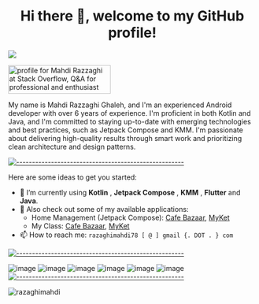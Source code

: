 <h1 align="center">Hi there 👋, welcome to my GitHub profile!</h1>

<img src="https://img.shields.io/badge/Stack_Overflow-FE7A16?style=for-the-badge&logo=stack-overflow&logoColor=white" />


<a href="https://stackoverflow.com/users/7593474/mahdi-razzaghi"><img src="https://stackoverflow.com/users/flair/7593474.png?theme=dark" width="208" height="58" alt="profile for Mahdi Razzaghi at Stack Overflow, Q&amp;A for professional and enthusiast programmers" title="profile for Mahdi Razzaghi at Stack Overflow, Q&amp;A for professional and enthusiast programmers"></a>

My name is Mahdi Razzaghi Ghaleh, and I'm an experienced Android developer with over 6 years of experience. I'm proficient in both Kotlin and Java, and I'm committed to staying up-to-date with emerging technologies and best practices, such as Jetpack Compose and KMM. I'm passionate about delivering high-quality results through smart work and prioritizing clean architecture and design patterns.

[![-----------------------------------------------------]( 
https://raw.githubusercontent.com/andreasbm/readme/master/assets/lines/aqua.png)](https://github.com/razaghimahdi?tab=repositories)

Here are some ideas to get you started:

- 🌱 I’m currently using **Kotlin** , **Jetpack Compose** , **KMM** , **Flutter** and **Java**.
- 🎁 Also check out some of my available applications: 
    - Home Management (Jetpack Compose): [Cafe Bazaar](https://cafebazaar.ir/app/com.razzaghi.home_management), [MyKet](https://myket.ir/app/com.razzaghi.home_management)
    - My Class: [Cafe Bazaar](https://cafebazaar.ir/app/com.razzaghi.myuninote), [MyKet](https://myket.ir/app/com.razzaghi.myuninote)
- 📫 How to reach me: `razaghimahdi78 [ @ ] gmail {. DOT . } com`

[![-----------------------------------------------------]( 
https://raw.githubusercontent.com/andreasbm/readme/master/assets/lines/aqua.png)](https://github.com/razaghimahdi?tab=repositories)

![image](https://img.shields.io/badge/Android-3DDC84?style=for-the-badge&logo=android&logoColor=white)
![image](https://img.shields.io/badge/Kotlin-0095D5?&style=for-the-badge&logo=kotlin&logoColor=white)
![image](https://img.shields.io/badge/Java-ED8B00?style=for-the-badge&logo=java&logoColor=white)
![image](https://img.shields.io/badge/Python-FFD43B?style=for-the-badge&logo=python&logoColor=darkgreen)
![image](https://img.shields.io/badge/Dart-0175C2?style=for-the-badge&logo=dart&logoColor=white)
![image](https://img.shields.io/badge/Flutter-02569B?style=for-the-badge&logo=flutter&logoColor=white) 
[![-----------------------------------------------------]( 
https://raw.githubusercontent.com/andreasbm/readme/master/assets/lines/aqua.png)](https://github.com/razaghimahdi?tab=repositories)

<img src="https://github-profile-trophy.vercel.app/?username=razaghimahdi&column=8&margin-w=15&margin-h=15" alt="razaghimahdi">


<!-- 

## Work Experience

### PlanetMemes | Android Developer [Jun 2022 – Current]

Planet Memes is an ecosystem built to reward and give utility to chosen DAO meme coin holders.

  - Reached 99.5% crash free-users by continuously monitoring and inspecting issues with Crashlytics
  - Redesigned UI/UX of "Arab wallet" to have an effective user interface and user experience
  - Refactored business logic to reduce maintainability cost
  - Developed applications to store, send and receive cryptocurrencies and digital assets safely and securely using web3 to integrate with Ethereum-clients and Binance-chain-client-SDK to integrate with Binance Chain

### Asrez | Android Developer [May 2020 – Jun 2022]

Asrez focuses on providing creative solutions to solve problems with software infrastructure.

  - Migrated a few applications from Java to Kotlin to keep projects cleaner, more readable, faster, and better performance
  - Redesigned and developed projects based on MVVM and MVI architecture with Design Patterns to keep them clean and SOLID and significantly better testability by Unit Test and UI Test
  - Developed applications for Android-OS POS machines in bakeries to manage and monitor all customer purchases
  - Conducted code reviewing and pair programming to teach and learn new technologies alongside techniques that grow my skill sets and find the best solutions to several challenges

### Freelancer | Android Developer [Feb 2015 – Jun 2022]

  - Developed native applications to directly access the device's hardware, such as the GPS, camera, microphone, and Bluetooth
  - Developed applications for image processing and detecting objects in Android using OpenCV
  - Conducted migrations from MVP to MVVM, Retrofit to Ktor, Room to SqlDelight, dagger2 to dagger hilt, SharedPreferences to DataStore, and one of the most extensive migrations was migrating to jetpack-compose
  - Developed native multi-Platform applications in both IOS and Android by KMM

## Skills

- Clean Architecture
- Clean Code
- SOLID
- Design Patterns
- MVI Architecture
- MVVM Architecture
- MVP Architecture
- Single-Activity Architecture
- Unit Test
- UI Test 
- Jetpack-Compose 
- KMM 
- KMP
- Kotlin Coroutines and Flow 
- CI/CD 
- GitHub Action 
- Agile 
- REST API 
- gRPC API 
- GraphQl
- Socket.io 
- SQL 
- Web3 
- Firebase 
- Android-OpenCV
-->
